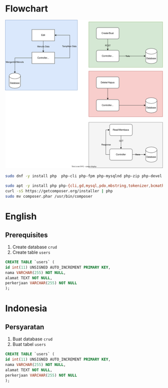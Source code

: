 # Flowchart

![](Untitled%20Diagram.drawio.svg)


```bash
sudo dnf -y install php  php-cli php-fpm php-mysqlnd php-zip php-devel php-gd php-mcrypt php-mbstring php-curl php-xml php-pear php-bcmath php-json
```

```bash
sudo apt -y install php php-{cli,gd,mysql,pdo,mbstring,tokenizer,bcmath,xml,fpm,curl,zip}
curl -sS https://getcomposer.org/installer | php 
sudo mv composer.phar /usr/bin/composer
```

# English
## Prerequisites

1. Create database `crud`
2. Create table `users`
```sql
CREATE TABLE `users` (
id int(11) UNSIGNED AUTO_INCREMENT PRIMARY KEY,
nama VARCHAR(255) NOT NULL,
alamat TEXT NOT NULL,
perkerjaan VARCHAR(255) NOT NULL
);
```

# Indonesia
## Persyaratan

1. Buat database `crud`
2. Buat tabel `users`
```sql
CREATE TABLE `users` (
id int(11) UNSIGNED AUTO_INCREMENT PRIMARY KEY,
nama VARCHAR(255) NOT NULL,
alamat TEXT NOT NULL,
perkerjaan VARCHAR(255) NOT NULL
);
```

